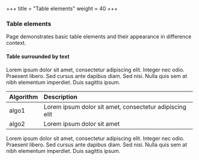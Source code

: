 +++
title = "Table elements"
weight = 40
+++

### Table elements

Page demonstrates basic table elements and their appearance in difference context. 

#### Table surrounded by text

Lorem ipsum dolor sit amet, consectetur adipiscing elit. Integer nec odio. Praesent libero. Sed cursus ante dapibus diam. Sed nisi. Nulla quis sem at nibh elementum imperdiet. Duis sagittis ipsum.

| Algorithm | Description |
|:--|:--|
| algo1     | Lorem ipsum dolor sit amet, consectetur adipiscing elit |
| algo2     | Lorem ipsum dolor sit amet |

Lorem ipsum dolor sit amet, consectetur adipiscing elit. Integer nec odio. Praesent libero. Sed cursus ante dapibus diam. Sed nisi. Nulla quis sem at nibh elementum imperdiet. Duis sagittis ipsum.

